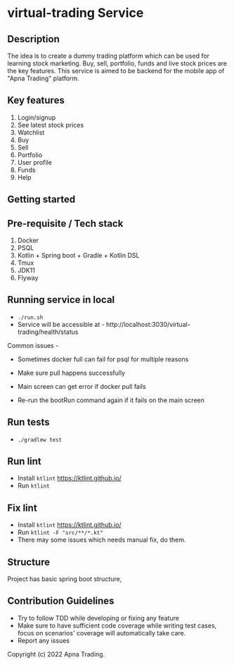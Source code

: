# virtual-trading Service

## Description 

The idea is to create a dummy trading platform which can be used for learning stock marketing.
Buy, sell, portfolio, funds and live stock prices are the key features.
This service is aimed to be backend for the mobile app of "Apna Trading" platform.

## Key features 

1. Login/signup
2. See latest stock prices
3. Watchlist
4. Buy
5. Sell
6. Portfolio
7. User profile
8. Funds
9. Help

## Getting started

## Pre-requisite / Tech stack 

1. Docker
2. PSQL
3. Kotlin + Spring boot + Gradle + Kotlin DSL
4. Tmux
5. JDK11
6. Flyway

## Running service in local

- `./run.sh`
- Service will be accessible at - http://localhost:3030/virtual-trading/health/status

Common issues - 

- Sometimes docker full can fail for psql for multiple reasons
- Make sure pull happens successfully 

- Main screen can get error if docker pull fails
- Re-run the bootRun command again if it fails on the main screen 

## Run tests

- `./gradlew test`

## Run lint

- Install `ktlint` https://ktlint.github.io/
- Run `ktlint`

## Fix lint

- Install `ktlint` https://ktlint.github.io/
- Run `ktlint -F "src/**/*.kt"`
- There may some issues which needs manual fix, do them.

## Structure

Project has basic spring boot structure,

## Contribution Guidelines 

- Try to follow TDD while developing or fixing any feature
- Make sure to have sufficient code coverage while writing test cases, focus on scenarios' coverage will automatically take care.
- Report any issues

Copyright (c) 2022 Apna Trading.
